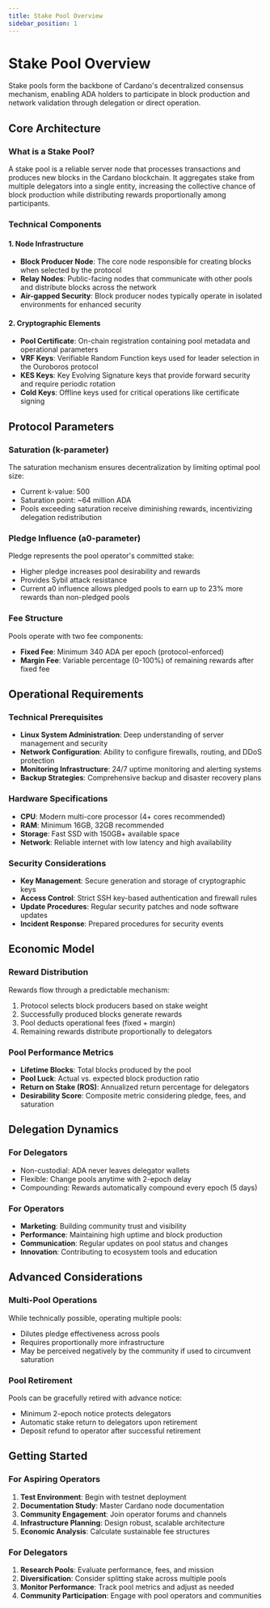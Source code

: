 ```yaml
---
title: Stake Pool Overview
sidebar_position: 1
---
```


# Stake Pool Overview

Stake pools form the backbone of Cardano's decentralized consensus mechanism, enabling ADA holders to participate in block production and network validation through delegation or direct operation.

## Core Architecture

### What is a Stake Pool?

A stake pool is a reliable server node that processes transactions and produces new blocks in the Cardano blockchain. It aggregates stake from multiple delegators into a single entity, increasing the collective chance of block production while distributing rewards proportionally among participants.

### Technical Components

#### 1. Node Infrastructure
- **Block Producer Node**: The core node responsible for creating blocks when selected by the protocol
- **Relay Nodes**: Public-facing nodes that communicate with other pools and distribute blocks across the network
- **Air-gapped Security**: Block producer nodes typically operate in isolated environments for enhanced security

#### 2. Cryptographic Elements
- **Pool Certificate**: On-chain registration containing pool metadata and operational parameters
- **VRF Keys**: Verifiable Random Function keys used for leader selection in the Ouroboros protocol
- **KES Keys**: Key Evolving Signature keys that provide forward security and require periodic rotation
- **Cold Keys**: Offline keys used for critical operations like certificate signing

## Protocol Parameters

### Saturation (k-parameter)
The saturation mechanism ensures decentralization by limiting optimal pool size:
- Current k-value: 500
- Saturation point: ~64 million ADA
- Pools exceeding saturation receive diminishing rewards, incentivizing delegation redistribution

### Pledge Influence (a0-parameter)
Pledge represents the pool operator's committed stake:
- Higher pledge increases pool desirability and rewards
- Provides Sybil attack resistance
- Current a0 influence allows pledged pools to earn up to 23% more rewards than non-pledged pools

### Fee Structure
Pools operate with two fee components:
- **Fixed Fee**: Minimum 340 ADA per epoch (protocol-enforced)
- **Margin Fee**: Variable percentage (0-100%) of remaining rewards after fixed fee

## Operational Requirements

### Technical Prerequisites
- **Linux System Administration**: Deep understanding of server management and security
- **Network Configuration**: Ability to configure firewalls, routing, and DDoS protection
- **Monitoring Infrastructure**: 24/7 uptime monitoring and alerting systems
- **Backup Strategies**: Comprehensive backup and disaster recovery plans

### Hardware Specifications
- **CPU**: Modern multi-core processor (4+ cores recommended)
- **RAM**: Minimum 16GB, 32GB recommended
- **Storage**: Fast SSD with 150GB+ available space
- **Network**: Reliable internet with low latency and high availability

### Security Considerations
- **Key Management**: Secure generation and storage of cryptographic keys
- **Access Control**: Strict SSH key-based authentication and firewall rules
- **Update Procedures**: Regular security patches and node software updates
- **Incident Response**: Prepared procedures for security events

## Economic Model

### Reward Distribution
Rewards flow through a predictable mechanism:
1. Protocol selects block producers based on stake weight
2. Successfully produced blocks generate rewards
3. Pool deducts operational fees (fixed + margin)
4. Remaining rewards distribute proportionally to delegators

### Pool Performance Metrics
- **Lifetime Blocks**: Total blocks produced by the pool
- **Pool Luck**: Actual vs. expected block production ratio
- **Return on Stake (ROS)**: Annualized return percentage for delegators
- **Desirability Score**: Composite metric considering pledge, fees, and saturation

## Delegation Dynamics

### For Delegators
- Non-custodial: ADA never leaves delegator wallets
- Flexible: Change pools anytime with 2-epoch delay
- Compounding: Rewards automatically compound every epoch (5 days)

### For Operators
- **Marketing**: Building community trust and visibility
- **Performance**: Maintaining high uptime and block production
- **Communication**: Regular updates on pool status and changes
- **Innovation**: Contributing to ecosystem tools and education

## Advanced Considerations

### Multi-Pool Operations
While technically possible, operating multiple pools:
- Dilutes pledge effectiveness across pools
- Requires proportionally more infrastructure
- May be perceived negatively by the community if used to circumvent saturation

### Pool Retirement
Pools can be gracefully retired with advance notice:
- Minimum 2-epoch notice protects delegators
- Automatic stake return to delegators upon retirement
- Deposit refund to operator after successful retirement

## Getting Started

### For Aspiring Operators
1. **Test Environment**: Begin with testnet deployment
2. **Documentation Study**: Master Cardano node documentation
3. **Community Engagement**: Join operator forums and channels
4. **Infrastructure Planning**: Design robust, scalable architecture
5. **Economic Analysis**: Calculate sustainable fee structures

### For Delegators
1. **Research Pools**: Evaluate performance, fees, and mission
2. **Diversification**: Consider splitting stake across multiple pools
3. **Monitor Performance**: Track pool metrics and adjust as needed
4. **Community Participation**: Engage with pool operators and communities